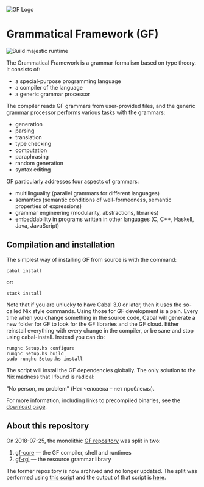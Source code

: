 ![GF Logo](https://www.grammaticalframework.org/doc/Logos/gf1.svg)

# Grammatical Framework (GF)

![Build majestic runtime](https://github.com/GrammaticalFramework/gf-core/actions/workflows/build-majestic.yml/badge.svg?branch=majestic)

The Grammatical Framework is a grammar formalism based on type theory.
It consists of:

- a special-purpose programming language
- a compiler of the language
- a generic grammar processor

The compiler reads GF grammars from user-provided files, and the
generic grammar processor performs various tasks with the grammars:

- generation
- parsing
- translation
- type checking
- computation
- paraphrasing
- random generation
- syntax editing

GF particularly addresses four aspects of grammars:

- multilinguality (parallel grammars for different languages)
- semantics (semantic conditions of well-formedness, semantic properties of expressions)
- grammar engineering (modularity, abstractions, libraries)
- embeddability in programs written in other languages (C, C++, Haskell, Java, JavaScript)

## Compilation and installation

The simplest way of installing GF from source is with the command:
```
cabal install
```
or:
```
stack install
```
Note that if you are unlucky to have Cabal 3.0 or later, then it uses
the so-called Nix style commands. Using those for GF development is
a pain. Every time when you change something in the source code, Cabal
will generate a new folder for GF to look for the GF libraries and
the GF cloud. Either reinstall everything with every change in the
compiler, or be sane and stop using cabal-install. Instead you can do:
```
runghc Setup.hs configure
runghc Setup.hs build
sudo runghc Setup.hs install
```
The script will install the GF dependencies globally. The only solution
to the Nix madness that I found is radical:

  "No person, no problem" (Нет человека – нет проблемы).

For more information, including links to precompiled binaries, see the [download page](https://www.grammaticalframework.org/download/index.html).

## About this repository

On 2018-07-25, the monolithic [GF repository](https://github.com/GrammaticalFramework/GF)
was split in two:

1. [gf-core](https://github.com/GrammaticalFramework/gf-core) —  the GF compiler, shell and runtimes
2. [gf-rgl](https://github.com/GrammaticalFramework/gf-rgl) — the resource grammar library

The former repository is now archived and no longer updated.
The split was performed using [this script](https://github.com/GrammaticalFramework/GF/blob/30ae1b5a5f73513ac5825ca6712186ef8afe9fd4/split/run.sh)
and the output of that script is [here](https://gist.github.com/johnjcamilleri/a6c43ff61f15a9657b457ac94ab7db61).
